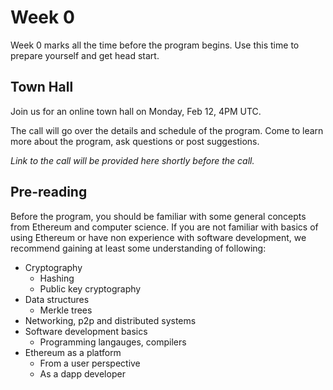 # Week 0

Week 0 marks all the time before the program begins. Use this time to prepare yourself and get head start. 

## Town Hall

Join us for an online town hall on Monday, Feb 12, 4PM UTC.

The call will go over the details and schedule of the program. Come to learn more about the program, ask questions or post suggestions. 

*Link to the call will be provided here shortly before the call.*

## Pre-reading

Before the program, you should be familiar with some general concepts from Ethereum and computer science. If you are not familiar with basics of using Ethereum or have non experience with software development, we recommend gaining at least some understanding of following:

- Cryptography
    - Hashing
    - Public key cryptography
- Data structures
    - Merkle trees
- Networking, p2p and distributed systems
- Software development basics
    - Programming langauges, compilers
- Ethereum as a platform
    - From a user perspective
    - As a dapp developer